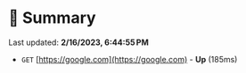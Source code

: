 # 📖 Summary
Last updated: **2/16/2023, 6:44:55 PM**

- `GET` [https://google.com](https://google.com) - **Up** (185ms)
